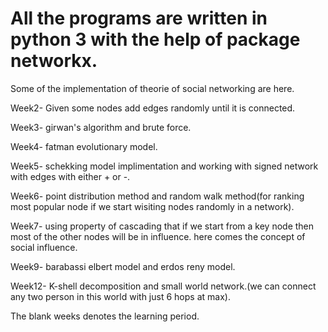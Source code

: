 # All the programs are written in python 3 with the help of package networkx.

Some of the implementation of theorie of social networking are here.

Week2- Given some nodes add edges randomly until it is connected.

Week3- girwan's algorithm and brute force.

Week4- fatman evolutionary model.

Week5- schekking model implimentation and working with signed network with edges with either + or -.

Week6- point distribution method and random walk method(for ranking most popular node if we start wisiting nodes randomly in a network).

Week7- using property of cascading that if we start from a key node then most of the other nodes will be in influence. here comes the concept of social influence.

Week9- barabassi elbert model and erdos reny model.

Week12- K-shell decomposition and small world network.(we can connect any two person in this world with just 6 hops at max).

The blank weeks denotes the learning period.
